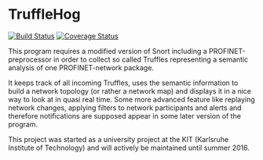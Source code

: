 # TruffleHog

[![Build Status](https://travis-ci.org/TruffleHog/TruffleHog.svg?branch=master)](https://travis-ci.org/TruffleHog/TruffleHog) [![Coverage Status](https://coveralls.io/repos/github/TruffleHog/TruffleHog/badge.svg)](https://coveralls.io/github/TruffleHog/TruffleHog)

This program requires a modified version of Snort including a PROFINET-preprocessor in order to collect so called Truffles representing a semantic analysis of one PROFINET-network package. 

It keeps track of all incoming Truffles, uses the semantic information to build a network topology (or rather a network map) and displays it in a nice way to look at in quasi real time. Some more advanced feature like replaying network changes, applying filters to network participants and alerts and therefore notifications are supposed appear in some later version of the program. 

This project was started as a university project at the KIT (Karlsruhe Institute of Technology) and will actively be maintained until summer 2016. 
